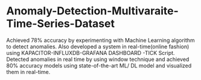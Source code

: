 # Anomaly-Detection-Multivaraite-Time-Series-Dataset

Achieved 78% accuracy by experimenting with Machine Learning algorithm to detect anomalies. 
Also developed a system in real-time(online fashion) using KAPACITOR-INFLUXDB-GRAFANA DASHBOARD -TICK Script.
Detected anomalies in real time by using window technique and achieved 80% accuracy models using state-of-the-art ML/ DL model and visualized them in real-time.
